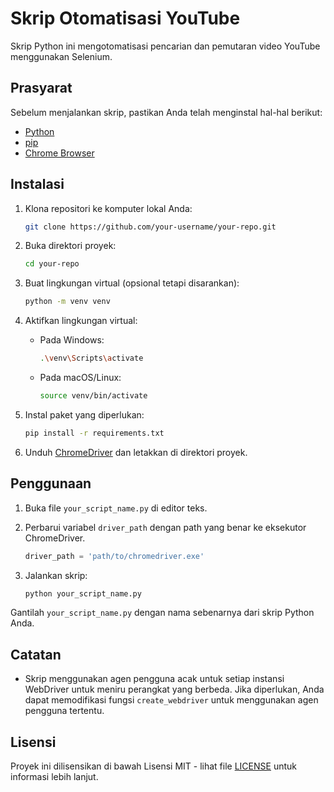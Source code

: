 # Skrip Otomatisasi YouTube

Skrip Python ini mengotomatisasi pencarian dan pemutaran video YouTube menggunakan Selenium.

## Prasyarat

Sebelum menjalankan skrip, pastikan Anda telah menginstal hal-hal berikut:

- [Python](https://www.python.org/downloads/)
- [pip](https://pip.pypa.io/en/stable/installation/)
- [Chrome Browser](https://www.google.com/chrome/)

## Instalasi

1. Klona repositori ke komputer lokal Anda:

    ```bash
    git clone https://github.com/your-username/your-repo.git
    ```

2. Buka direktori proyek:

    ```bash
    cd your-repo
    ```

3. Buat lingkungan virtual (opsional tetapi disarankan):

    ```bash
    python -m venv venv
    ```

4. Aktifkan lingkungan virtual:

    - Pada Windows:

        ```bash
        .\venv\Scripts\activate
        ```

    - Pada macOS/Linux:

        ```bash
        source venv/bin/activate
        ```

5. Instal paket yang diperlukan:

    ```bash
    pip install -r requirements.txt
    ```

6. Unduh [ChromeDriver](https://sites.google.com/chromium.org/driver/) dan letakkan di direktori proyek.

## Penggunaan

1. Buka file `your_script_name.py` di editor teks.

2. Perbarui variabel `driver_path` dengan path yang benar ke eksekutor ChromeDriver.

    ```python
    driver_path = 'path/to/chromedriver.exe'
    ```

3. Jalankan skrip:

    ```bash
    python your_script_name.py
    ```

Gantilah `your_script_name.py` dengan nama sebenarnya dari skrip Python Anda.

## Catatan

- Skrip menggunakan agen pengguna acak untuk setiap instansi WebDriver untuk meniru perangkat yang berbeda. Jika diperlukan, Anda dapat memodifikasi fungsi `create_webdriver` untuk menggunakan agen pengguna tertentu.

## Lisensi

Proyek ini dilisensikan di bawah Lisensi MIT - lihat file [LICENSE](LICENSE) untuk informasi lebih lanjut.
